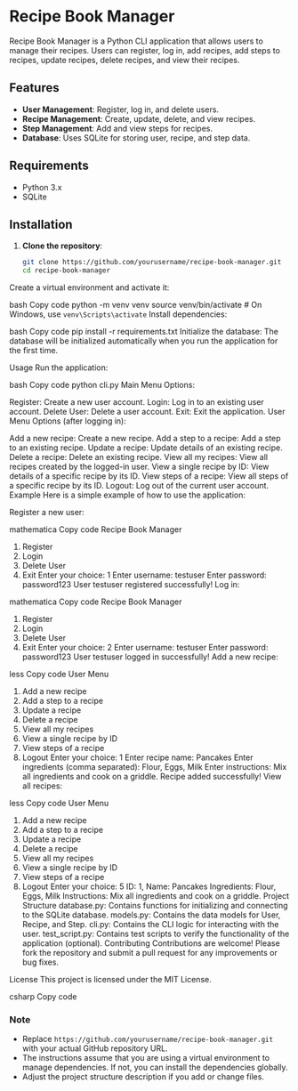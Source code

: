 # Recipe Book Manager

Recipe Book Manager is a Python CLI application that allows users to manage their recipes. Users can register, log in, add recipes, add steps to recipes, update recipes, delete recipes, and view their recipes.

## Features

- **User Management**: Register, log in, and delete users.
- **Recipe Management**: Create, update, delete, and view recipes.
- **Step Management**: Add and view steps for recipes.
- **Database**: Uses SQLite for storing user, recipe, and step data.

## Requirements

- Python 3.x
- SQLite

## Installation

1. **Clone the repository**:
   ```bash
   git clone https://github.com/yourusername/recipe-book-manager.git
   cd recipe-book-manager
Create a virtual environment and activate it:

bash
Copy code
python -m venv venv
source venv/bin/activate  # On Windows, use `venv\Scripts\activate`
Install dependencies:

bash
Copy code
pip install -r requirements.txt
Initialize the database:
The database will be initialized automatically when you run the application for the first time.

Usage
Run the application:

bash
Copy code
python cli.py
Main Menu Options:

Register: Create a new user account.
Login: Log in to an existing user account.
Delete User: Delete a user account.
Exit: Exit the application.
User Menu Options (after logging in):

Add a new recipe: Create a new recipe.
Add a step to a recipe: Add a step to an existing recipe.
Update a recipe: Update details of an existing recipe.
Delete a recipe: Delete an existing recipe.
View all my recipes: View all recipes created by the logged-in user.
View a single recipe by ID: View details of a specific recipe by its ID.
View steps of a recipe: View all steps of a specific recipe by its ID.
Logout: Log out of the current user account.
Example
Here is a simple example of how to use the application:

Register a new user:

mathematica
Copy code
Recipe Book Manager
1. Register
2. Login
3. Delete User
4. Exit
Enter your choice: 1
Enter username: testuser
Enter password: password123
User testuser registered successfully!
Log in:

mathematica
Copy code
Recipe Book Manager
1. Register
2. Login
3. Delete User
4. Exit
Enter your choice: 2
Enter username: testuser
Enter password: password123
User testuser logged in successfully!
Add a new recipe:

less
Copy code
User Menu
1. Add a new recipe
2. Add a step to a recipe
3. Update a recipe
4. Delete a recipe
5. View all my recipes
6. View a single recipe by ID
7. View steps of a recipe
8. Logout
Enter your choice: 1
Enter recipe name: Pancakes
Enter ingredients (comma separated): Flour, Eggs, Milk
Enter instructions: Mix all ingredients and cook on a griddle.
Recipe added successfully!
View all recipes:

less
Copy code
User Menu
1. Add a new recipe
2. Add a step to a recipe
3. Update a recipe
4. Delete a recipe
5. View all my recipes
6. View a single recipe by ID
7. View steps of a recipe
8. Logout
Enter your choice: 5
ID: 1, Name: Pancakes
Ingredients: Flour, Eggs, Milk
Instructions: Mix all ingredients and cook on a griddle.
Project Structure
database.py: Contains functions for initializing and connecting to the SQLite database.
models.py: Contains the data models for User, Recipe, and Step.
cli.py: Contains the CLI logic for interacting with the user.
test_script.py: Contains test scripts to verify the functionality of the application (optional).
Contributing
Contributions are welcome! Please fork the repository and submit a pull request for any improvements or bug fixes.

License
This project is licensed under the MIT License.

csharp
Copy code

### Note

- Replace `https://github.com/yourusername/recipe-book-manager.git` with your actual GitHub repository URL.
- The instructions assume that you are using a virtual environment to manage dependencies. If not, you can install the dependencies globally.
- Adjust the project structure description if you add or change files.
